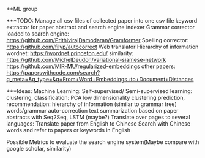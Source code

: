**ML group

***TODO:
Manage all csv files of collected paper into one csv file
keyword extractor for paper abstract and search engine indexer
Grammar corrector loaded to search engine: https://github.com/PrithivirajDamodaran/Gramformer 
Spelling corrector: https://github.com/filyp/autocorrect 
Web translator
Hierarchy of information
wordnet: https://wordnet.princeton.edu/ 
similarity:
https://github.com/MichelDeudon/variational-siamese-network
https://github.com/MIR-MU/regularized-embeddings
other papers: https://paperswithcode.com/search?q_meta=&q_type=&q=From+Word+Embeddings+to+Document+Distances 

***Ideas:
Machine Learning:
Self-supervised/ Semi-supervised learning: clustering, classification: PCA low dimensionality clustering
prediction, recommendation: hierarchy of information (similar to grammar tree)
words/grammar auto-correction
text summarization based on paper abstracts with Seq2Seq, LSTM (maybe?)
Translate over pages to several languages:
Translate paper from English to Chinese
Search with Chinese words and refer to papers or keywords in English

Possible Metrics to evaluate the search engine system(Maybe compare with google scholar, similarity)

